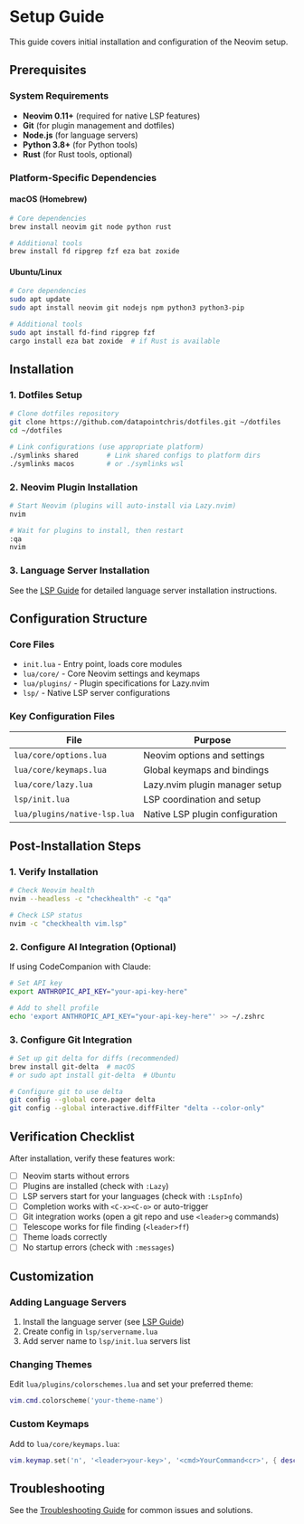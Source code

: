 # Setup Guide

This guide covers initial installation and configuration of the Neovim setup.

## Prerequisites

### System Requirements

- **Neovim 0.11+** (required for native LSP features)
- **Git** (for plugin management and dotfiles)
- **Node.js** (for language servers)
- **Python 3.8+** (for Python tools)
- **Rust** (for Rust tools, optional)

### Platform-Specific Dependencies

#### macOS (Homebrew)

```bash
# Core dependencies
brew install neovim git node python rust

# Additional tools
brew install fd ripgrep fzf eza bat zoxide
```

#### Ubuntu/Linux

```bash
# Core dependencies
sudo apt update
sudo apt install neovim git nodejs npm python3 python3-pip

# Additional tools
sudo apt install fd-find ripgrep fzf
cargo install eza bat zoxide  # if Rust is available
```

## Installation

### 1. Dotfiles Setup

```bash
# Clone dotfiles repository
git clone https://github.com/datapointchris/dotfiles.git ~/dotfiles
cd ~/dotfiles

# Link configurations (use appropriate platform)
./symlinks shared       # Link shared configs to platform dirs
./symlinks macos        # or ./symlinks wsl
```

### 2. Neovim Plugin Installation

```bash
# Start Neovim (plugins will auto-install via Lazy.nvim)
nvim

# Wait for plugins to install, then restart
:qa
nvim
```

### 3. Language Server Installation

See the [LSP Guide](./lsp.md) for detailed language server installation instructions.

## Configuration Structure

### Core Files

- `init.lua` - Entry point, loads core modules
- `lua/core/` - Core Neovim settings and keymaps
- `lua/plugins/` - Plugin specifications for Lazy.nvim
- `lsp/` - Native LSP server configurations

### Key Configuration Files

| File | Purpose |
|------|---------|
| `lua/core/options.lua` | Neovim options and settings |
| `lua/core/keymaps.lua` | Global keymaps and bindings |
| `lua/core/lazy.lua` | Lazy.nvim plugin manager setup |
| `lsp/init.lua` | LSP coordination and setup |
| `lua/plugins/native-lsp.lua` | Native LSP plugin configuration |

## Post-Installation Steps

### 1. Verify Installation

```bash
# Check Neovim health
nvim --headless -c "checkhealth" -c "qa"

# Check LSP status
nvim -c "checkhealth vim.lsp"
```

### 2. Configure AI Integration (Optional)

If using CodeCompanion with Claude:

```bash
# Set API key
export ANTHROPIC_API_KEY="your-api-key-here"

# Add to shell profile
echo 'export ANTHROPIC_API_KEY="your-api-key-here"' >> ~/.zshrc
```

### 3. Configure Git Integration

```bash
# Set up git delta for diffs (recommended)
brew install git-delta  # macOS
# or sudo apt install git-delta  # Ubuntu

# Configure git to use delta
git config --global core.pager delta
git config --global interactive.diffFilter "delta --color-only"
```

## Verification Checklist

After installation, verify these features work:

- [ ] Neovim starts without errors
- [ ] Plugins are installed (check with `:Lazy`)
- [ ] LSP servers start for your languages (check with `:LspInfo`)
- [ ] Completion works with `<C-x><C-o>` or auto-trigger
- [ ] Git integration works (open a git repo and use `<leader>g` commands)
- [ ] Telescope works for file finding (`<leader>ff`)
- [ ] Theme loads correctly
- [ ] No startup errors (check with `:messages`)

## Customization

### Adding Language Servers

1. Install the language server (see [LSP Guide](./lsp.md))
2. Create config in `lsp/servername.lua`
3. Add server name to `lsp/init.lua` servers list

### Changing Themes

Edit `lua/plugins/colorschemes.lua` and set your preferred theme:

```lua
vim.cmd.colorscheme('your-theme-name')
```

### Custom Keymaps

Add to `lua/core/keymaps.lua`:

```lua
vim.keymap.set('n', '<leader>your-key>', '<cmd>YourCommand<cr>', { desc = 'Description' })
```

## Troubleshooting

See the [Troubleshooting Guide](./troubleshooting.md) for common issues and solutions.
